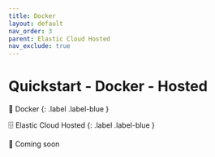 ```yaml
---
title: Docker
layout: default
nav_order: 3
parent: Elastic Cloud Hosted
nav_exclude: true
---
```


# Quickstart - Docker - Hosted

🐳 Docker
{: .label .label-blue }

🗄️ Elastic Cloud Hosted
{: .label .label-blue }

🚧 Coming soon